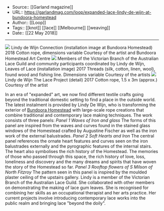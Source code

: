 ﻿
  * Source:: [[Garland magazine]]
  * URL:: https://garlandmag.com/loop/expanded-lace-lindy-de-wijn-at-bundoora-homestead
  * Author:: [[Loop]]
  * Tags:: [[knot]] [[lace]] [[Melbourne]] [[weaving]]
  * Date:: [[22 May 2018]]


* * *
[![](https://garlandmag.com/wp-content/uploads/2018/05/Connection-installation-image.jpg)](https://garlandmag.com/wp-content/uploads/2018/05/Connection-installation-image.jpg)
     Lindy de Wijn Connection (installation image at Bundoora Homestead) 2018 Cotton rope, dimensions variable Courtesy of the artist and Bundoora Homestead Art Centre
[![](https://garlandmag.com/wp-content/uploads/2018/05/Leaves-of-Lace.jpg)](https://garlandmag.com/wp-content/uploads/2018/05/Leaves-of-Lace.jpg)
     Members of the Victorian Branch of the Australian Lace Guild and community participants coordinated by Lindy de Wijn, Leaves of Lace (installation image) 2017 Threads (silk, cotton, linen, wool), found wood and fishing line. Dimensions variable Courtesy of the artists
[![](https://garlandmag.com/wp-content/uploads/2018/05/The-Lace-Project-detail-HR-1024x576.jpg)](https://garlandmag.com/wp-content/uploads/2018/05/The-Lace-Project-detail-HR.jpg)
     Lindy de Wijn The Lace Project (detail) 2017 Cotton rope, 1.5 x 3m (approx.) Courtesy of the artist
  

In an era of "expanded" art, we now find different textile crafts going beyond the traditional domestic setting to find a place in the outside world. 
The latest instalment is provided by Lindy De Wijn, who is transforming the exterior of [Bundoora Homestead](http://www.bundoorahomestead.com/exhibition/lindy-de-wijn-connection/) with large-scale rope creations that combine traditional and contemporary lace making techniques. The work consists of three panels:
 _Panel 1 Waves of Iron and glass_ The forms of this panel are inspired from the waves and curves found in the stained glass windows of the Homestead crafted by Augustine Fischer as well as the iron work of the external balustrades.
 _Panel 2 Soft Hearts and Iron_ The central panel references the ornate heart features and curves seen on the iron balustrades externally and the pyrographic features of the internal stairs. The heart also symbolises the rich history of the Homestead. The memories of those who passed through this space, the rich history of love, loss, loneliness and discovery and the many dreams and spirits that have woven the story of the Homestead so far.
 _Panel 3 Rooftop flowers of S Milson of North Fitzroy_ The pattern seen in this panel is inspired by the moulded plaster ceiling of the upstairs gallery.
Lindy is a member of the Victorian Branch of the Australian Lace Guild. She collaborated with other members on demonstrating the making of lace gum leaves. She is recognised for combining her skills as an occupational therapist and her arts practice. Her current projects involve introducing contemporary lace works into the public realm and bringing lace "beyond the doily".

